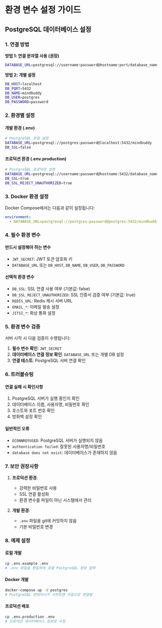 # 환경 변수 설정 가이드

## PostgreSQL 데이터베이스 설정

### 1. 연결 방법

**방법 1: 연결 문자열 사용 (권장)**
```bash
DATABASE_URL=postgresql://username:password@hostname:port/database_name
```

**방법 2: 개별 설정**
```bash
DB_HOST=localhost
DB_PORT=5432
DB_NAME=mindbuddy
DB_USER=postgres
DB_PASSWORD=password
```

### 2. 환경별 설정

#### 개발 환경 (.env)
```bash
# PostgreSQL 로컬 설정
DATABASE_URL=postgresql://postgres:password@localhost:5432/mindbuddy
DB_SSL=false
```

#### 프로덕션 환경 (.env.production)
```bash
# PostgreSQL 프로덕션 설정
DATABASE_URL=postgresql://username:password@hostname:5432/database_name
DB_SSL=true
DB_SSL_REJECT_UNAUTHORIZED=true
```

### 3. Docker 환경 설정

Docker Compose에서는 다음과 같이 설정됩니다:

```yaml
environment:
  - DATABASE_URL=postgresql://postgres:password@postgres:5432/mindbuddy_auth
```

### 4. 필수 환경 변수

#### 반드시 설정해야 하는 변수
- `JWT_SECRET`: JWT 토큰 암호화 키
- `DATABASE_URL` 또는 `DB_HOST`, `DB_NAME`, `DB_USER`, `DB_PASSWORD`

#### 선택적 환경 변수
- `DB_SSL`: SSL 연결 사용 여부 (기본값: false)
- `DB_SSL_REJECT_UNAUTHORIZED`: SSL 인증서 검증 여부 (기본값: true)
- `REDIS_URL`: Redis 캐시 서버 URL
- `EMAIL_*`: 이메일 발송 설정
- `JITSI_*`: 화상 통화 설정

### 5. 환경 변수 검증

서버 시작 시 다음 검증이 수행됩니다:

1. **필수 변수 확인**: `JWT_SECRET`
2. **데이터베이스 연결 정보 확인**: `DATABASE_URL` 또는 개별 DB 설정
3. **연결 테스트**: PostgreSQL 서버 연결 확인

### 6. 트러블슈팅

#### 연결 실패 시 확인사항
1. PostgreSQL 서버가 실행 중인지 확인
2. 데이터베이스 이름, 사용자명, 비밀번호 확인
3. 호스트와 포트 번호 확인
4. 방화벽 설정 확인

#### 일반적인 오류
- `ECONNREFUSED`: PostgreSQL 서버가 실행되지 않음
- `authentication failed`: 잘못된 사용자명/비밀번호
- `database does not exist`: 데이터베이스가 존재하지 않음

### 7. 보안 권장사항

1. **프로덕션 환경**:
   - 강력한 비밀번호 사용
   - SSL 연결 활성화
   - 환경 변수를 파일이 아닌 시스템에서 관리

2. **개발 환경**:
   - `.env` 파일을 git에 커밋하지 않음
   - 기본 비밀번호 변경

### 8. 예제 설정

#### 로컬 개발
```bash
cp .env.example .env
# .env 파일을 편집하여 로컬 PostgreSQL 정보 입력
```

#### Docker 개발
```bash
docker-compose up -d postgres
# PostgreSQL 컨테이너가 시작되면 자동으로 연결됨
```

#### 프로덕션 배포
```bash
cp .env.production .env
# 프로덕션 데이터베이스 정보로 수정
```